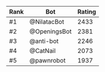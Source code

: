Rank|Bot|Rating
---|---|---
#1|@NilatacBot|2433
#2|@OpeningsBot|2381
#3|@anti-bot|2246
#4|@CatNail|2073
#5|@pawnrobot|1937
